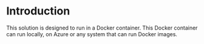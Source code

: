 # Introduction

This solution is designed to run in a Docker container. This Docker container can run locally, 
on Azure or any system that can run Docker images.


